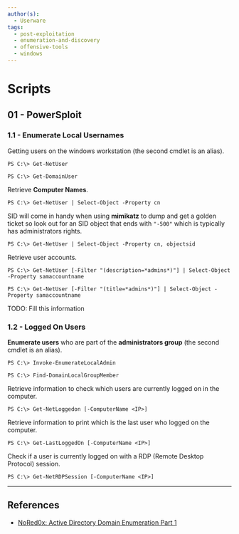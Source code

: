 ```yaml
---
author(s):
  - Userware
tags:
  - post-exploitation
  - enumeration-and-discovery
  - offensive-tools
  - windows
---
```

# Scripts

## 01 - PowerSploit

### 1.1 - Enumerate Local Usernames

Getting users on the windows workstation (the second cmdlet is an alias).

```
PS C:\> Get-NetUser

PS C:\> Get-DomainUser
```

Retrieve **Computer Names**.

```
PS C:\> Get-NetUser | Select-Object -Property cn
```

SID will come in handy when using **mimikatz** to dump and get a golden ticket so look out for an SID object that ends with `"-500"` which is typically has administrators rights.

```
PS C:\> Get-NetUser | Select-Object -Property cn, objectsid
```

Retrieve user accounts.

```
PS C:\> Get-NetUser [-Filter "(description=*admins*)"] | Select-Object -Property samaccountname

PS C:\> Get-NetUser [-Filter "(title=*admins*)"] | Select-Object -Property samaccountname
```

TODO: Fill this information

### 1.2 - Logged On Users

**Enumerate users** who are part of the **administrators group** (the second cmdlet is an alias).

```
PS C:\> Invoke-EnumerateLocalAdmin

PS C:\> Find-DomainLocalGroupMember
```

Retrieve information to check which users are currently logged on in the computer.

```
PS C:\> Get-NetLoggedon [-ComputerName <IP>]
```

Retrieve information to print which is the last user who logged on the computer.

```
PS C:\> Get-LastLoggedOn [-ComputerName <IP>]
```

Check if a user is currently logged on with a RDP (Remote Desktop Protocol) session.

```
PS C:\> Get-NetRDPSession [-ComputerName <IP>]
```

---
## References

- [NoRed0x: Active Directory Domain Enumeration Part 1](https://nored0x.github.io/red-teaming/active-directory-domain-enumeration-part-1/)